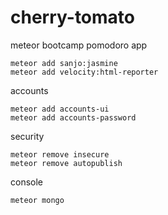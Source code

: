 cherry-tomato
=============

meteor bootcamp pomodoro app

    meteor add sanjo:jasmine
    meteor add velocity:html-reporter

accounts

    meteor add accounts-ui
    meteor add accounts-password

security

    meteor remove insecure
    meteor remove autopublish

console

    meteor mongo
